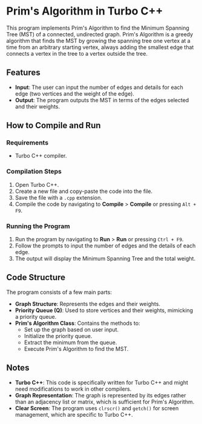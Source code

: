 # Prim's Algorithm in Turbo C++

This program implements Prim's Algorithm to find the Minimum Spanning Tree (MST) of a connected, undirected graph. Prim's Algorithm is a greedy algorithm that finds the MST by growing the spanning tree one vertex at a time from an arbitrary starting vertex, always adding the smallest edge that connects a vertex in the tree to a vertex outside the tree.

## Features

- **Input**: The user can input the number of edges and details for each edge (two vertices and the weight of the edge).
- **Output**: The program outputs the MST in terms of the edges selected and their weights.

## How to Compile and Run

### Requirements

- Turbo C++ compiler.

### Compilation Steps

1. Open Turbo C++.
2. Create a new file and copy-paste the code into the file.
3. Save the file with a `.cpp` extension.
4. Compile the code by navigating to **Compile** > **Compile** or pressing `Alt + F9`.

### Running the Program

1. Run the program by navigating to **Run** > **Run** or pressing `Ctrl + F9`.
2. Follow the prompts to input the number of edges and the details of each edge.
3. The output will display the Minimum Spanning Tree and the total weight.

## Code Structure

The program consists of a few main parts:

- **Graph Structure**: Represents the edges and their weights.
- **Priority Queue (Q)**: Used to store vertices and their weights, mimicking a priority queue.
- **Prim's Algorithm Class**: Contains the methods to:
  - Set up the graph based on user input.
  - Initialize the priority queue.
  - Extract the minimum from the queue.
  - Execute Prim's Algorithm to find the MST.


## Notes

- **Turbo C++**: This code is specifically written for Turbo C++ and might need modifications to work in other compilers.
- **Graph Representation**: The graph is represented by its edges rather than an adjacency list or matrix, which is sufficient for Prim's Algorithm.
- **Clear Screen**: The program uses `clrscr()` and `getch()` for screen management, which are specific to Turbo C++.



